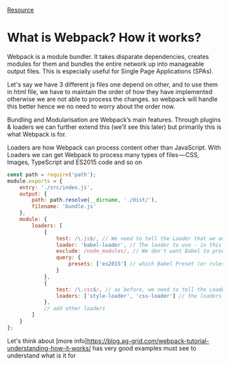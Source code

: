 [Resource](https://blog.ag-grid.com/webpack-tutorial-understanding-how-it-works/)

# What is Webpack? How it works?
Webpack is a module bundler. It takes disparate dependencies, creates modules for them and bundles the entire network up into manageable output files. 
This is especially useful for Single Page Applications (SPAs).

Let's say we have 3 different js files one depend on other, and to use them in html file, we have to maintain the order of how they have implemented otherwise we are not able to process the changes. so webpack will handle this better hence we no need to worry about the order now.

Bundling and Modularisation are Webpack’s main features. Through plugins & loaders we can further extend this (we’ll see this later) but primarily this is what Webpack is for.

Loaders are how Webpack can process content other than JavaScript. With Loaders we can get Webpack to process many types of files — CSS, Images, TypeScript and ES2015 code and so on
```javascript
const path = require('path');
module.exports = {
    entry: './src/index.js',
    output: {
        path: path.resolve(__dirname, './dist/'),
        filename: 'bundle.js'
    },
    module: {
        loaders: [
            {
                test: /\.js$/, // We need to tell the Loader that we only want it to process JavaScript files. We don't want it to look for CSS, HTML, images and so on - only JavaScript (.js) files. In order to do so, we provide a regex expression that will match .js files
                loader: 'babel-loader', // The loader to use - in this case the Babel Loader
                exclude: /node_modules/, // We don't want Babel to process any files under node_modules
                query: {
                    presets: ['es2015'] // which Babel Preset (or rules) we want to apply - in our case we're looking for Babel to convert ES2015 code
                }
            },
            {
                test: /\.css$/, // as before, we need to tell the Loaders that we only want it to process CSS files - this regex will only process .css files
                loaders: ['style-loader', 'css-loader'] // the loaders to use. Note that this time it's plural as we're supplying an array of Loaders. Also note that Webpack processes Loaders from right to left, so the results of css-loader (the file contents) are passed to style-loader (adding the styles to the HTML document)
            },
            // add other loaders
        ]
    }
};
```
Let's think about 
[more info]https://blog.ag-grid.com/webpack-tutorial-understanding-how-it-works/ has very good examples must see to understand what is it for
